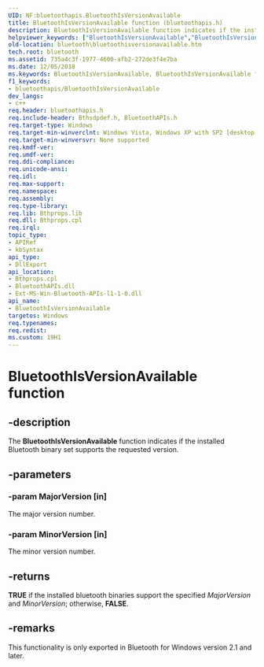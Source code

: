```yaml
---
UID: NF:bluetoothapis.BluetoothIsVersionAvailable
title: BluetoothIsVersionAvailable function (bluetoothapis.h)
description: BluetoothIsVersionAvailable function indicates if the installed Bluetooth binary set supports the requested version.
helpviewer_keywords: ["BluetoothIsVersionAvailable","BluetoothIsVersionAvailable function [Bluetooth]","bluetooth.bluetoothisversionavailable","bluetoothapis/BluetoothIsVersionAvailable"]
old-location: bluetooth\bluetoothisversionavailable.htm
tech.root: bluetooth
ms.assetid: 735a4c3f-1977-4600-afb2-272de3f4e7ba
ms.date: 12/05/2018
ms.keywords: BluetoothIsVersionAvailable, BluetoothIsVersionAvailable function [Bluetooth], bluetooth.bluetoothisversionavailable, bluetoothapis/BluetoothIsVersionAvailable
f1_keywords:
- bluetoothapis/BluetoothIsVersionAvailable
dev_langs:
- c++
req.header: bluetoothapis.h
req.include-header: Bthsdpdef.h, BluetoothAPIs.h
req.target-type: Windows
req.target-min-winverclnt: Windows Vista, Windows XP with SP2 [desktop apps only]
req.target-min-winversvr: None supported
req.kmdf-ver: 
req.umdf-ver: 
req.ddi-compliance: 
req.unicode-ansi: 
req.idl: 
req.max-support: 
req.namespace: 
req.assembly: 
req.type-library: 
req.lib: Bthprops.lib
req.dll: Bthprops.cpl
req.irql: 
topic_type:
- APIRef
- kbSyntax
api_type:
- DllExport
api_location:
- Bthprops.cpl
- BluetoothAPIs.dll
- Ext-MS-Win-Bluetooth-APIs-l1-1-0.dll
api_name:
- BluetoothIsVersionAvailable
targetos: Windows
req.typenames: 
req.redist: 
ms.custom: 19H1
---
```


# BluetoothIsVersionAvailable function


## -description


The <b>BluetoothIsVersionAvailable</b> function indicates if the installed Bluetooth binary set supports      the requested version.


## -parameters




### -param MajorVersion [in]

The major version number.


### -param MinorVersion [in]

The minor version number.


## -returns



<b>TRUE</b> if the installed bluetooth binaries support the specified <i>MajorVersion</i> and <i>MinorVersion</i>; otherwise, <b>FALSE</b>.




## -remarks



This functionality is only exported in Bluetooth for Windows version 2.1 and later.



